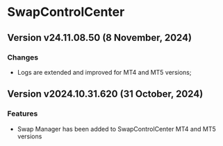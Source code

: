# SwapControlCenter 

## Version v24.11.08.50 (8 November, 2024)
### Changes
* Logs are extended and improved for MT4 and MT5 versions; 

## Version v2024.10.31.620 (31 October, 2024)
### Features
* Swap Manager has been added to SwapControlCenter MT4 and MT5 versions

